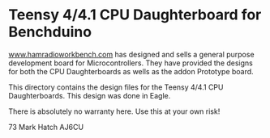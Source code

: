 # Teensy 4/4.1 CPU Daughterboard for Benchduino
 
www.hamradioworkbench.com has designed and sells a general purpose development
board for Microcontrollers. They have provided the designs for both the CPU
Daughterboards as wells as the addon Prototype board.

This directory contains the design files for the Teensy 4/4.1 CPU Daughterboards. This
design was done in Eagle.


There is absolutely no warranty here. Use this at your own risk!



73
Mark Hatch
AJ6CU

